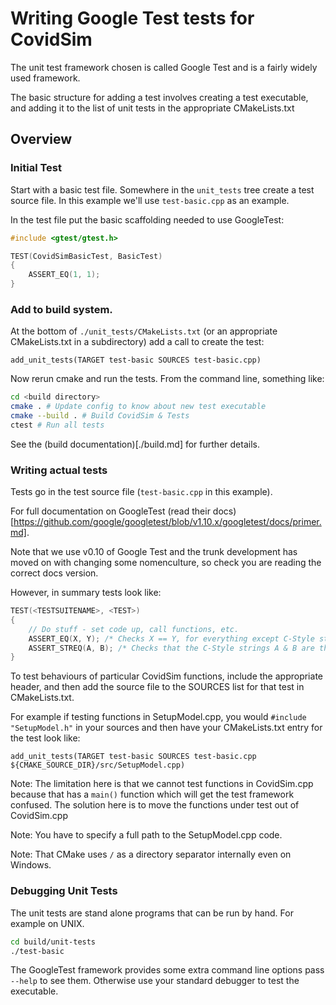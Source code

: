 # Writing Google Test tests for CovidSim

The unit test framework chosen is called Google Test and is a fairly widely
used framework.

The basic structure for adding a test involves creating a test executable, and
adding it to the list of unit tests in the appropriate CMakeLists.txt

## Overview

### Initial Test

Start with a basic test file.  Somewhere in the `unit_tests` tree create a test
source file.  In this example we'll use `test-basic.cpp` as an example.

In the test file put the basic scaffolding needed to use GoogleTest:

```c++
#include <gtest/gtest.h>

TEST(CovidSimBasicTest, BasicTest)
{
    ASSERT_EQ(1, 1);
}
```

### Add to build system.

At the bottom of `./unit_tests/CMakeLists.txt` (or an appropriate CMakeLists.txt in a subdirectory) add a call to create the test:

```
add_unit_tests(TARGET test-basic SOURCES test-basic.cpp)
```

Now rerun cmake and run the tests.  From the command line, something like:

```sh
cd <build directory>
cmake . # Update config to know about new test executable
cmake --build . # Build CovidSim & Tests
ctest # Run all tests
```

See the (build documentation)[./build.md] for further details.

### Writing actual tests

Tests go in the test source file (`test-basic.cpp` in this example).

For full documentation on GoogleTest
(read their docs)[https://github.com/google/googletest/blob/v1.10.x/googletest/docs/primer.md].

Note that we use v0.10 of Google Test and the trunk development has moved on with changing some nomenculture, so check you are reading the correct docs version.

However, in summary tests look like:

```c++
TEST(<TESTSUITENAME>, <TEST>)
{
    // Do stuff - set code up, call functions, etc.
    ASSERT_EQ(X, Y); /* Checks X == Y, for everything except C-Style strings */
    ASSERT_STREQ(A, B); /* Checks that the C-Style strings A & B are the same. */
}
```

To test behaviours of particular CovidSim functions, include the appropriate header, and then add the source file to the SOURCES list for that test in CMakeLists.txt.

For example if testing functions in SetupModel.cpp, you would `#include "SetupModel.h"` in your sources and then have your CMakeLists.txt entry for the test look like:

```
add_unit_tests(TARGET test-basic SOURCES test-basic.cpp ${CMAKE_SOURCE_DIR}/src/SetupModel.cpp)
```

Note: The limitation here is that we cannot test functions in CovidSim.cpp because that has a `main()` function which will get the test framework confused.  The solution here is to move the functions under test out of CovidSim.cpp

Note: You have to specify a full path to the SetupModel.cpp code.

Note: That CMake uses `/` as a directory separator internally even on Windows.

### Debugging Unit Tests

The unit tests are stand alone programs that can be run by hand.  For example on UNIX.

```sh
cd build/unit-tests
./test-basic
```

The GoogleTest framework provides some extra command line options pass `--help` to see them.  Otherwise use your standard debugger to test the executable.
